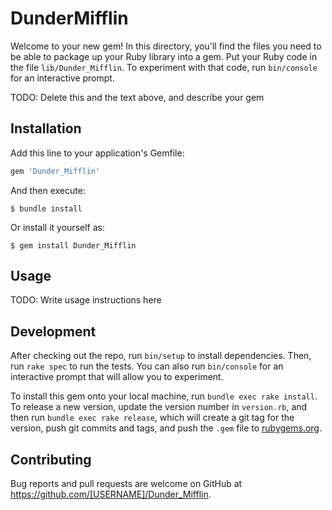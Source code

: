 # DunderMifflin

Welcome to your new gem! In this directory, you'll find the files you need to be able to package up your Ruby library into a gem. Put your Ruby code in the file `lib/Dunder_Mifflin`. To experiment with that code, run `bin/console` for an interactive prompt.

TODO: Delete this and the text above, and describe your gem

## Installation

Add this line to your application's Gemfile:

```ruby
gem 'Dunder_Mifflin'
```

And then execute:

    $ bundle install

Or install it yourself as:

    $ gem install Dunder_Mifflin

## Usage

TODO: Write usage instructions here

## Development

After checking out the repo, run `bin/setup` to install dependencies. Then, run `rake spec` to run the tests. You can also run `bin/console` for an interactive prompt that will allow you to experiment.

To install this gem onto your local machine, run `bundle exec rake install`. To release a new version, update the version number in `version.rb`, and then run `bundle exec rake release`, which will create a git tag for the version, push git commits and tags, and push the `.gem` file to [rubygems.org](https://rubygems.org).

## Contributing

Bug reports and pull requests are welcome on GitHub at https://github.com/[USERNAME]/Dunder_Mifflin.

